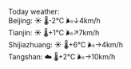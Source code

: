 Today weather:  
Beijing: ☀️   🌡️-2°C 🌬️↓4km/h  
Tianjin: ☀️   🌡️+1°C 🌬️↗7km/h  
Shijiazhuang: ☀️   🌡️+6°C 🌬️→4km/h  
Tangshan: ☁️   🌡️+2°C 🌬️→10km/h  

